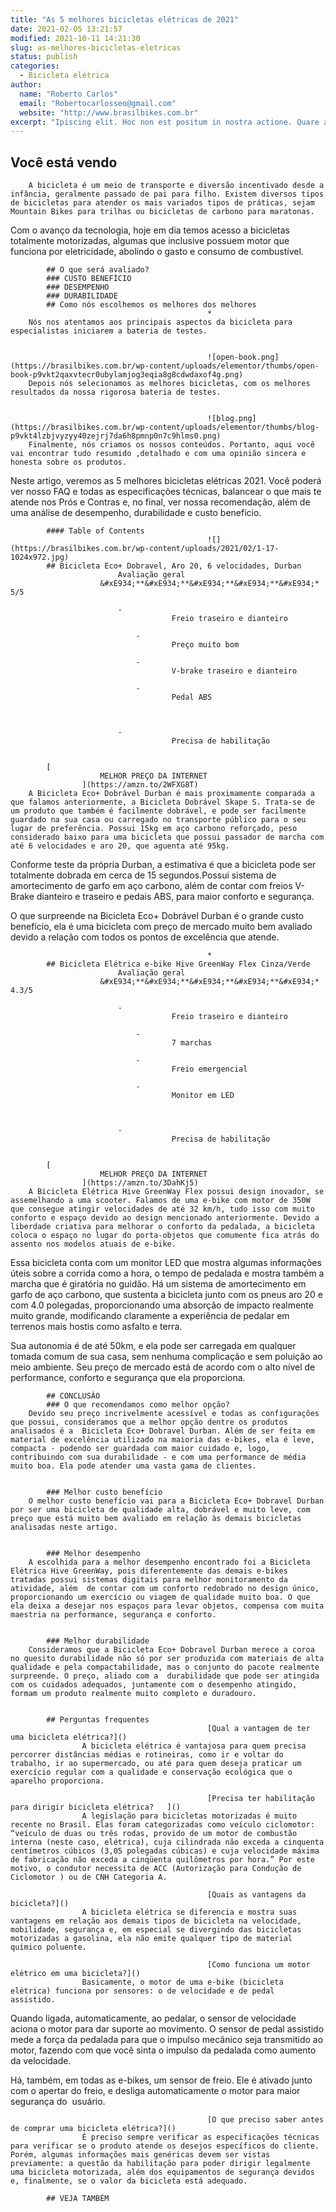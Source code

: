 ```yaml
---
title: "As 5 melhores bicicletas elétricas de 2021"
date: 2021-02-05 13:21:57
modified: 2021-10-11 14:21:30
slug: as-melhores-bicicletas-eletricas
status: publish
categories:
  - Bicicleta elétrica
author:
  name: "Roberto Carlos"
  email: "Robertocarlosseo@gmail.com"
  website: "http://www.brasilbikes.com.br"
excerpt: "Ipiscing elit. Hoc non est positum in nostra actione. Quare attende, quaeso. Duo Reges: constructio ."
---
```


## Você está vendo		
		A bicicleta é um meio de transporte e diversão incentivado desde a infância, geralmente passado de pai para filho. Existem diversos tipos de bicicletas para atender os mais variados tipos de práticas, sejam Mountain Bikes para trilhas ou bicicletas de carbono para maratonas.

Com o avanço da tecnologia, hoje em dia temos acesso a bicicletas totalmente motorizadas, algumas que inclusive possuem motor que funciona por eletricidade, abolindo o gasto e consumo de combustível.

		
			## O que será avaliado?		
			### CUSTO BENEFÍCIO		
			### DESEMPENHO		
			### DURABILIDADE		
			## Como nós escolhemos os melhores dos melhores		
												*														
		Nós nos atentamos aos principais aspectos da bicicleta para especialistas iniciarem a bateria de testes.

		
												![open-book.png](https://brasilbikes.com.br/wp-content/uploads/elementor/thumbs/open-book-p9vkt2qaxvtecr0ubylamjog3eqia8g8cdwdaxof4g.png)														
		Depois nós selecionamos as melhores bicicletas, com os melhores resultados da nossa rigorosa bateria de testes.

		
												![blog.png](https://brasilbikes.com.br/wp-content/uploads/elementor/thumbs/blog-p9vkt4lzbjvyzyy40zejrj7da6h8pmnp0n7c9hlms0.png)														
		Finalmente, nós criamos os nossos conteúdos. Portanto, aqui você vai encontrar tudo resumido ,detalhado e com uma opinião sincera e honesta sobre os produtos.

Neste artigo, veremos as 5 melhores bicicletas elétricas 2021. Você poderá ver nosso FAQ e todas as especificações técnicas, balancear o que mais te atende nos Prós e Contras e, no final, ver nossa recomendação, além de uma análise de desempenho, durabilidade e custo benefício.

		
			#### Table of Contents							
												![](https://brasilbikes.com.br/wp-content/uploads/2021/02/1-17-1024x972.jpg)														
			## Bicicleta Eco+ Dobravel, Aro 20, 6 velocidades, Durban		
							Avaliação geral
						&#xE934;**&#xE934;**&#xE934;**&#xE934;**&#xE934;* 5/5		
					
							- 
										Freio traseiro e dianteiro
									
								- 
										Preço muito bom
									
								- 
										V-brake traseiro e dianteiro
									
								- 
										Pedal ABS		 		
									
						
					
							- 
										Precisa de habilitação
									
						
			[
						MELHOR PREÇO DA INTERNET
					](https://amzn.to/2WFXG8T)
		A Bicicleta Eco+ Dobrável Durban é mais proximamente comparada a que falamos anteriormente, a Bicicleta Dobrável Skape S. Trata-se de um produto que também é facilmente dobrável, e pode ser facilmente guardado na sua casa ou carregado no transporte público para o seu lugar de preferência. Possui 15kg em aço carbono reforçado, peso considerado baixo para uma bicicleta que possui passador de marcha com até 6 velocidades e aro 20, que aguenta até 95kg. 

Conforme teste da própria Durban, a estimativa é que a bicicleta pode ser totalmente dobrada em cerca de 15 segundos.Possui sistema de amortecimento de garfo em aço carbono, além de contar com freios V-Brake dianteiro e traseiro e pedais ABS, para maior conforto e segurança.

O que surpreende na Bicicleta Eco+ Dobrável Durban é o grande custo benefício, ela é uma bicicleta com preço de mercado muito bem avaliado devido a relação com todos os pontos de excelência que atende.

		
												*														
			## Bicicleta Elétrica e-bike Hive GreenWay Flex Cinza/Verde		
							Avaliação geral
						&#xE934;**&#xE934;**&#xE934;**&#xE934;**&#xE934;* 4.3/5		
					
							- 
										Freio traseiro e dianteiro
									
								- 
										7 marchas
									
								- 
										Freio emergencial	
									
								- 
										Monitor em LED
									
						
					
							- 
										Precisa de habilitação
									
						
			[
						MELHOR PREÇO DA INTERNET
					](https://amzn.to/3DahKj5)
		A Bicicleta Elétrica Hive GreenWay Flex possui design inovador, se assemelhando a uma scooter. Falamos de uma e-bike com motor de 350W que consegue atingir velocidades de até 32 km/h, tudo isso com muito conforto e espaço devido ao design mencionado anteriormente. Devido a liberdade criativa para melhorar o conforto da pedalada, a bicicleta coloca o espaço no lugar do porta-objetos que comumente fica atrás do assento nos modelos atuais de e-bike.

Essa bicicleta conta com um monitor LED que mostra algumas informações úteis sobre a corrida como a hora, o tempo de pedalada e mostra também a marcha que é giratória no guidão. Há um sistema de amortecimento em garfo de aço carbono, que sustenta a bicicleta junto com os pneus aro 20 e com 4.0 polegadas, proporcionando uma absorção de impacto realmente muito grande, modificando claramente a experiência de pedalar em terrenos mais hostis como asfalto e terra. 

Sua autonomia é de até 50km, e ela pode ser carregada em qualquer tomada comum de sua casa, sem nenhuma complicação e sem poluição ao meio ambiente. Seu preço de mercado está de acordo com o alto nível de performance, conforto e segurança que ela proporciona.

		
			## CONCLUSÃO		
			### O que recomendamos como melhor opção?		
		Devido seu preço incrivelmente acessível e todas as configurações que possui, consideramos que a melhor opção dentre os produtos analisados é a  Bicicleta Eco+ Dobravel Durban. Além de ser feita em material de excelência utilizado na maioria das e-bikes, ela é leve, compacta - podendo ser guardada com maior cuidado e, logo, contribuindo com sua durabilidade - e com uma performance de média muito boa. Ela pode atender uma vasta gama de clientes.

		
			### Melhor custo benefício		
		O melhor custo benefício vai para a Bicicleta Eco+ Dobravel Durban por ser uma bicicleta de qualidade alta, dobrável e muito leve, com preço que está muito bem avaliado em relação às demais bicicletas analisadas neste artigo.

		
			### Melhor desempenho		
		A escolhida para a melhor desempenho encontrado foi a Bicicleta Elétrica Hive GreenWay, pois diferentemente das demais e-bikes tratadas possui sistemas digitais para melhor monitoramento da atividade, além  de contar com um conforto redobrado no design único, proporcionando um exercício ou viagem de qualidade muito boa. O que ela deixa a desejar nos espaços para levar objetos, compensa com muita maestria na performance, segurança e conforto.

		
			### Melhor durabilidade		
		Consideramos que a Bicicleta Eco+ Dobravel Durban merece a coroa no quesito durabilidade não só por ser produzida com materiais de alta qualidade e pela compactabilidade, mas o conjunto do pacote realmente surpreende. O preço, aliado com a  durabilidade que pode ser atingida com os cuidados adequados, juntamente com o desempenho atingido, formam um produto realmente muito completo e duradouro.

		
			## Perguntas frequentes		
												[Qual a vantagem de ter uma bicicleta elétrica?]()
					A bicicleta elétrica é vantajosa para quem precisa percorrer distâncias médias e rotineiras, como ir e voltar do trabalho, ir ao supermercado, ou até para quem deseja praticar um exercício regular com a qualidade e conservação ecológica que o aparelho proporciona.

												[Precisa ter habilitação para dirigir bicicleta elétrica?	]()
					A legislação para bicicletas motorizadas é muito recente no Brasil. Elas foram categorizadas como veículo ciclomotor: “veículo de duas ou três rodas, provido de um motor de combustão interna (neste caso, elétrica), cuja cilindrada não exceda a cinquenta centímetros cúbicos (3,05 polegadas cúbicas) e cuja velocidade máxima de fabricação não exceda a cinqüenta quilômetros por hora.” Por este motivo, o condutor necessita de ACC (Autorização para Condução de Ciclomotor ) ou de CNH Categoria A.

												[Quais as vantagens da bicicleta?]()
					A bicicleta elétrica se diferencia e mostra suas vantagens em relação aos demais tipos de bicicleta na velocidade, mobilidade, segurança e, em especial se divergindo das bicicletas motorizadas a gasolina, ela não emite qualquer tipo de material químico poluente.

												[Como funciona um motor elétrico em uma bicicleta?]()
					Basicamente, o motor de uma e-bike (bicicleta elétrica) funciona por sensores: o de velocidade e de pedal assistido. 

Quando ligada, automaticamente, ao pedalar, o sensor de velocidade aciona o motor para dar suporte ao movimento. O sensor de pedal assistido mede a força da pedalada para que o impulso mecânico seja transmitido ao motor, fazendo com que você sinta o impulso da pedalada como aumento da velocidade.

Há, também, em todas as e-bikes, um sensor de freio. Ele é ativado junto com o apertar do freio, e desliga automaticamente o motor para maior segurança do  usuário.

												[O que preciso saber antes de comprar uma bicicleta elétrica?]()
					É preciso sempre verificar as especificações técnicas para verificar se o produto atende os desejos específicos do cliente. Porém, algumas informações mais genéricas devem ser vistas previamente: a questão da habilitação para poder dirigir legalmente uma bicicleta motorizada, além dos equipamentos de segurança devidos e, finalmente, se o valor da bicicleta está adequado.

			## VEJA TAMBÉM